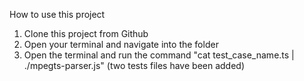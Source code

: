How to use this project

1. Clone this project from Github
2. Open your terminal and navigate into the folder
3. Open the terminal and run the command "cat test_case_name.ts | ./mpegts-parser.js" (two tests files have been added)
